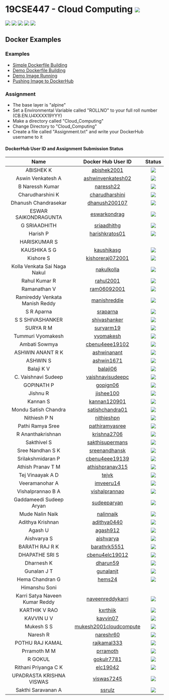 # 19CSE447 - Cloud Computing ![](https://img.shields.io/badge/-Live-brightgreen)
![](https://img.shields.io/badge/Batch-19EEE-lightgreen) ![](https://img.shields.io/badge/Batch-19ELC-lightgreen) ![](https://img.shields.io/badge/UG-blue) ![](https://img.shields.io/badge/Subject-Cloud-blue) ![](https://img.shields.io/badge/Subject-Elective-purple)

## Docker Examples

### Examples
- [Simple Dockerfile Building](https://www.youtube.com/watch?v=0HCBQpfQE7o)
- [Demo Dockerfile Building](https://www.youtube.com/watch?v=lrTBwlW46Ik)
- [Demo Image Running](https://www.youtube.com/watch?v=ND-qkZVc3KM)
- [Pushing Image to DockerHub](https://www.youtube.com/watch?v=pBdN1OlWGQc)

### Assignment

- The base layer is "alpine"
- Set a Environmental Variable called "ROLLNO" to your full roll number (CB.EN.U4XXXX19YYY)
- Make a directory called "Cloud_Computing"
- Change Directory to "Cloud_Computing"
- Create a file called "Assignment.txt" and write your DockerHub username to it

#### DockerHub User ID and Assignment Submission Status

| Name | Docker Hub User ID | Status | 
|:----:|:------------------:|:------:|
| ABISHEK K | [abishek2001](https://hub.docker.com/u/abishek2001) | ![](https://img.shields.io/badge/-Not_Available-red) |
| Aswin Venkatesh A | [ashwinvenkatesh02](https://hub.docker.com/u/ashwinvenkatesh02) | ![](https://img.shields.io/badge/-Available-darkgreen) |
| B Naressh Kumar | [naressh22](https://hub.docker.com/u/naressh22) | ![](https://img.shields.io/badge/-Available-darkgreen) |
| Charudharshini K | [charudharshini](https://hub.docker.com/u/charudharshini) | ![](https://img.shields.io/badge/-Available-darkgreen) |
| Dhanush Chandrasekar | [dhanush200107](https://hub.docker.com/u/dhanush200107) | ![](https://img.shields.io/badge/-Available-darkgreen) |
| ESWAR SAIKONDRAGUNTA | [eswarkondrag](https://hub.docker.com/u/eswarkondrag) | ![](https://img.shields.io/badge/-Available-darkgreen) |
| G SRIAADHITH  | [sriaadhithg](https://hub.docker.com/u/sriaadhithg) | ![](https://img.shields.io/badge/-Available-darkgreen) |
| Harish P | [harishkratos01](https://hub.docker.com/u/harishkratos01) | ![](https://img.shields.io/badge/-Available-darkgreen) | 
| HARISKUMAR S | | |
| KAUSHIKA S G | [kaushikasg](https://hub.docker.com/u/kaushikasg) | ![](https://img.shields.io/badge/-Available-darkgreen) | 
| Kishore S | [kishoreraj072001](https://hub.docker.com/u/kishoreraj072001) | ![](https://img.shields.io/badge/-Available-darkgreen) |
| Kolla Venkata Sai Naga Nakul | [nakulkolla](https://hub.docker.com/u/nakulkolla) | ![](https://img.shields.io/badge/-Available-darkgreen) | 
| Rahul Kumar R | [rahul2001](https://hub.docker.com/u/rahul2001) | ![](https://img.shields.io/badge/-Available-darkgreen) |
| Ramanathan V | [ram06092001](https://hub.docker.com/u/ram06092001) | ![](https://img.shields.io/badge/-Available-darkgreen) |
| Ramireddy Venkata Manish Reddy | [manishreddie](https://hub.docker.com/u/manishreddie) | ![](https://img.shields.io/badge/-Available-darkgreen) | 
| S R Aparna | [sraparna](https://hub.docker.com/u/sraparna) | ![](https://img.shields.io/badge/-Available-darkgreen) |
| S S SHIVASHANKER | [shivashanker](https://hub.docker.com/u/shivashanker) | ![](https://img.shields.io/badge/-Available-darkgreen) |
| SURYA R M | [suryarm19](https://hub.docker.com/u/suryarm19) | ![](https://img.shields.io/badge/-Available-darkgreen) | 
| Tummuri Vyomakesh | [vyomakesh](https://hub.docker.com/u/vyomakesh) | ![](https://img.shields.io/badge/-Available-darkgreen) | 
| Ambati Sowmya | [cbenu4eee19102](https://hub.docker.com/u/cbenu4eee19102) | ![](https://img.shields.io/badge/-Available-darkgreen) |
| ASHWIN ANANT R K | [ashwinanant](https://hub.docker.com/u/ashwinanant) | ![](https://img.shields.io/badge/-Available-darkgreen) | 
| ASHWIN S | [ashwin1671](https://hub.docker.com/u/ashwin1671) | ![](https://img.shields.io/badge/-Available-darkgreen) |
| Balaji K V | [balaji06](https://hub.docker.com/u/balaji06) | ![](https://img.shields.io/badge/-Available-darkgreen) | 
| C. Vaishnavi Sudeep | [vaishnavisudeepc](https://hub.docker.com/u/vaishnavisudeepc) | ![](https://img.shields.io/badge/-Available-darkgreen) | 
| GOPINATH P | [gopign06](https://hub.docker.com/u/gopign06) | ![](https://img.shields.io/badge/-Available-darkgreen)  |
| Jishnu R | [jishee100](https://hub.docker.com/u/jishee100) | ![](https://img.shields.io/badge/-Available-darkgreen) | 
| Kannan S | [kannan120901](https://hub.docker.com/u/kannan120901) | ![](https://img.shields.io/badge/-Available-darkgreen) |
| Mondu Satish Chandra | [satishchandra01](https://hub.docker.com/u/satishchandra01) | ![](https://img.shields.io/badge/-Available-darkgreen) |
| Nithiesh P N | [nithieshpn](https://hub.docker.com/u/nithieshpn) | ![](https://img.shields.io/badge/-Available-darkgreen) |
| Pathi Ramya Sree | [pathiramyasree](https://hub.docker.com/u/pathiramyasree) | ![](https://img.shields.io/badge/-Available-darkgreen) | 
| R Ananthakrishnan | [krishna2706](https://hub.docker.com/u/krishna2706) | ![](https://img.shields.io/badge/-Available-darkgreen) | 
| Sakthivel S | [sakthisupermans](https://hub.docker.com/u/sakthisupermans) | ![](https://img.shields.io/badge/-Available-darkgreen) | 
| Sree Nandhan S K | [sreenandhansk](https://hub.docker.com/u/sreenandhansk) | ![](https://img.shields.io/badge/-Available-darkgreen) |
| Srilakshmidaran P | [cbenu4eee19139](https://hub.docker.com/u/cbenu4eee19139) | ![](https://img.shields.io/badge/-Available-darkgreen) |
| Athish Pranav T M | [athishpranav315](https://hub.docker.com/u/athishpranav315) | ![](https://img.shields.io/badge/-Available-darkgreen) |
| Tej Vinaayak A D | [tejvk](https://hub.docker.com/u/tejvk) | ![](https://img.shields.io/badge/-Available-darkgreen) | 
| Veeramanohar A | [imveeru14](https://hub.docker.com/u/imveeru14) | ![](https://img.shields.io/badge/-Available-darkgreen) |
| Vishalprannao B A | [vishalprannao](https://hub.docker.com/u/vishalprannao) |![](https://img.shields.io/badge/-Available-darkgreen) | 
| Gaddameedi Sudeep Aryan | [sudeeparyan](https://hub.docker.com/u/sudeeparyan) | ![](https://img.shields.io/badge/-Available-darkgreen) |
| Mude Nalin Naik | [nalinnaik](https://hub.docker.com/u/nalinnaik) | ![](https://img.shields.io/badge/-Available-darkgreen) | 
| Adithya Krishnan | [adithya0440](https://hub.docker.com/u/adithya0440) | ![](https://img.shields.io/badge/-Available-darkgreen) |
| Agash U | [agash912](https://hub.docker.com/u/agash912) | ![](https://img.shields.io/badge/-Available-darkgreen) | 
| Aishvarya S | [aishvarya](https://hub.docker.com/u/aishvarya) | ![](https://img.shields.io/badge/-Not_Available-red) | 
| BARATH RAJ R K | [barathrk5551](https://hub.docker.com/u/barathrk5551) | ![](https://img.shields.io/badge/-Available-darkgreen) | 
| DHAPATHE SRI S | [cbenu4elc19012](https://hub.docker.com/u/cbenu4elc19012) | ![](https://img.shields.io/badge/-Available-darkgreen) |
| Dharnesh K | [dharun59](https://hub.docker.com/u/dharun59) | ![](https://img.shields.io/badge/-Available-darkgreen) |
| Gunalan J T | [gunalanjt](https://hub.docker.com/u/gunalanjt) | ![](https://img.shields.io/badge/-Available-darkgreen) | 
| Hema Chandran G | [hems24](https://hub.docker.com/u/hems24) | ![](https://img.shields.io/badge/-Available-darkgreen) |
| Himanshu Soni | | |
| Karri Satya Naveen Kumar Reddy | [naveenreddykarri](https://hub.docker.com/u/naveenreddykarri) | ![](https://img.shields.io/badge/-Available-darkgreen) |
| KARTHIK V RAO | [kxrthiik](https://hub.docker.com/u/kxrthiik) | ![](https://img.shields.io/badge/-Available-darkgreen) | 
| KAVVIN U V | [kavvin07](https://hub.docker.com/u/kavvin07) | ![](https://img.shields.io/badge/-Available-darkgreen) |
| Mukesh S S | [mukesh2001cloudcompute](https://hub.docker.com/u/mukesh2001cloudcompute) | ![](https://img.shields.io/badge/-Available-darkgreen) | 
| Naresh R | [nareshr60](https://hub.docker.com/u/nareshr60) | ![](https://img.shields.io/badge/-Available-darkgreen) | 
| POTHU RAJ KAMAL | [rajkamal333](https://hub.docker.com/u/rajkamal333) | ![](https://img.shields.io/badge/-Available-darkgreen) | 
| Prramoth M M | [prramoth](https://hub.docker.com/u/prramoth) | ![](https://img.shields.io/badge/-Available-darkgreen) | 
| R GOKUL | [gokulr7781](https://hub.docker.com/u/gokulr7781) | ![](https://img.shields.io/badge/-Available-darkgreen) | 
| Rithani Priyanga C K | [elc19042](https://hub.docker.com/u/elc19042) | ![](https://img.shields.io/badge/-Available-darkgreen) | 
| UPADRASTA KRISHNA VISWAS | [viswas7245](https://hub.docker.com/u/viswas7245) | ![](https://img.shields.io/badge/-Available-darkgreen) | 
| Sakthi Saravanan A | [ssrulz](https://hub.docker.com/u/ssrulz) | ![](https://img.shields.io/badge/-Available-darkgreen) |
